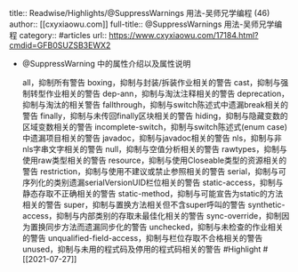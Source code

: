 title:: Readwise/Highlights/@SuppressWarnings 用法-吴师兄学编程 (46)
author:: [[cxyxiaowu.com]]
full-title:: @SuppressWarnings 用法-吴师兄学编程
category:: #articles
url:: https://www.cxyxiaowu.com/17184.html?cmdid=GFB0SUZSB3EWX2

- @SuppressWarning 中的属性介绍以及属性说明
  
  all，抑制所有警告
  boxing，抑制与封装/拆装作业相关的警告
  cast，抑制与强制转型作业相关的警告
  dep-ann，抑制与淘汰注释相关的警告
  deprecation，抑制与淘汰的相关警告
  fallthrough，抑制与switch陈述式中遗漏break相关的警告
  finally，抑制与未传回finally区块相关的警告
  hiding，抑制与隐藏变数的区域变数相关的警告
  incomplete-switch，抑制与switch陈述式(enum case)中遗漏项目相关的警告
  javadoc，抑制与javadoc相关的警告
  nls，抑制与非nls字串文字相关的警告
  null，抑制与空值分析相关的警告
  rawtypes，抑制与使用raw类型相关的警告
  resource，抑制与使用Closeable类型的资源相关的警告
  restriction，抑制与使用不建议或禁止参照相关的警告
  serial，抑制与可序列化的类别遗漏serialVersionUID栏位相关的警告
  static-access，抑制与静态存取不正确相关的警告
  static-method，抑制与可能宣告为static的方法相关的警告
  super，抑制与置换方法相关但不含super呼叫的警告
  synthetic-access，抑制与内部类别的存取未最佳化相关的警告
  sync-override，抑制因为置换同步方法而遗漏同步化的警告
  unchecked，抑制与未检查的作业相关的警告
  unqualified-field-access，抑制与栏位存取不合格相关的警告
  unused，抑制与未用的程式码及停用的程式码相关的警告 #Highlight #[[2021-07-27]]